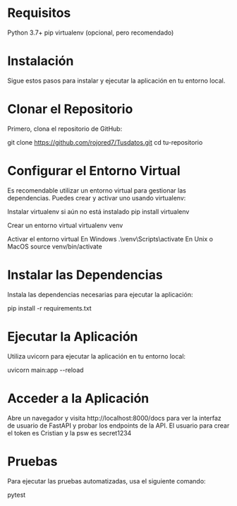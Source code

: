 # Requisitos
Python 3.7+
pip
virtualenv (opcional, pero recomendado)
# Instalación
Sigue estos pasos para instalar y ejecutar la aplicación en tu entorno local.

# Clonar el Repositorio
Primero, clona el repositorio de GitHub:

git clone https://github.com/rojored7/Tusdatos.git
cd tu-repositorio

# Configurar el Entorno Virtual
Es recomendable utilizar un entorno virtual para gestionar las dependencias. Puedes crear y activar uno usando virtualenv:

Instalar virtualenv si aún no está instalado
pip install virtualenv

Crear un entorno virtual
virtualenv venv

Activar el entorno virtual
En Windows
.\venv\Scripts\activate
En Unix o MacOS
source venv/bin/activate


# Instalar las Dependencias
Instala las dependencias necesarias para ejecutar la aplicación:

pip install -r requirements.txt


# Ejecutar la Aplicación
Utiliza uvicorn para ejecutar la aplicación en tu entorno local:

uvicorn main:app --reload


# Acceder a la Aplicación
Abre un navegador y visita http://localhost:8000/docs para ver la interfaz de usuario de FastAPI y probar los endpoints de la API.
El usuario para crear el token es Cristian y la psw es secret1234

# Pruebas
Para ejecutar las pruebas automatizadas, usa el siguiente comando:

pytest
